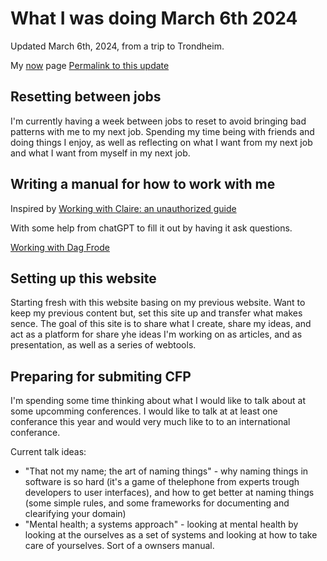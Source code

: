 # What I was doing March 6th 2024

Updated March 6th, 2024, from a trip to Trondheim.

My [now](/now/) page
[Permalink to this update](/now/2024.03.06)

## Resetting between jobs

I'm currently having a week between jobs to reset to avoid bringing bad patterns with me to my next job. Spending my time being with friends and doing things I enjoy, as well as reflecting on what I want from my next job and what I want from myself in my next job.

## Writing a manual for how to work with me

Inspired by [Working with Claire: an unauthorized guide](https://growth.eladgil.com/book/the-role-of-the-ceo/insights-working-with-claire/)

With some help from chatGPT to fill it out by having it ask questions.

[Working with Dag Frode](/work/manual)


## Setting up this website

Starting fresh with this website basing on my previous website. Want to keep my previous content but, set this site up and transfer what makes sence. The goal of this site is to share what I create, share my ideas, and act as a platform for share yhe ideas I'm working on as articles, and as presentation, as well as a series of webtools.


## Preparing for submiting CFP

I'm spending some time thinking about what I would like to talk about at some upcomming conferences. I would like to talk at at least one conferance this year and would very much like to to an international conferance.

Current talk ideas:
- "That not my name; the art of naming things" - why naming things in software is so hard (it's a game of thelephone from experts trough developers to user interfaces), and how to get better at naming things (some simple rules, and some frameworks for documenting and clearifying your domain)
- "Mental health; a systems approach" - looking at mental health by looking at the ourselves as a set of systems and looking at how to take care of yourselves. Sort of a ownsers manual.